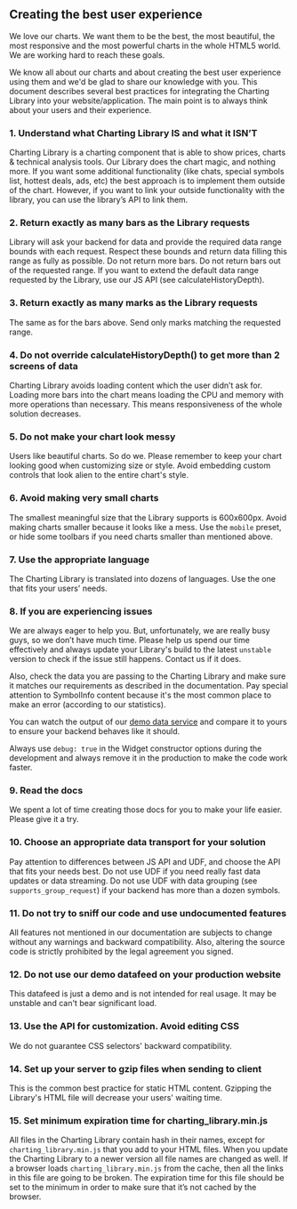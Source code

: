 ## Creating the best user experience

We love our charts. We want them to be the best, the most beautiful, the most responsive and the most powerful charts in the whole HTML5 world. We are working hard to reach these goals.

We know all about our charts and about creating the best user experience using them and we'd be glad to share our knowledge with you. This document describes several best practices for integrating the Charting Library into your website/application. The main point is to always think about your users and their experience.

### 1. Understand what Charting Library IS and what it ISN’T

Charting Library is a charting component that is able to show prices, charts & technical analysis tools. Our Library does the chart magic, and nothing more. If you want some additional functionality (like chats, special symbols list, hottest deals, ads, etc) the best approach is to implement them outside of the chart. However, if you want to link your outside functionality with the library, you can use the library’s API to link them.

### 2. Return exactly as many bars as the Library requests

Library will ask your backend for data and provide the required data range bounds with each request. Respect these bounds and return data filling this range as fully as possible. Do not return more bars. Do not return bars out of the requested range. If you want to extend the default data range requested by the Library, use our JS API (see calculateHistoryDepth).

### 3. Return exactly as many marks as the Library requests

The same as for the bars above. Send only marks matching the requested range.

### 4. Do not override calculateHistoryDepth() to get more than 2 screens of data

Charting Library avoids loading content which the user didn’t ask for. Loading more bars into the chart means loading the CPU and memory with more operations than necessary. This means responsiveness of the whole solution decreases.

### 5. Do not make your chart look messy

Users like beautiful charts. So do we. Please remember to keep your chart looking good when customizing size or style. Avoid embedding custom controls that look alien to the entire chart's style.

### 6. Avoid making very small charts

The smallest meaningful size that the Library supports is 600x600px. Avoid making charts smaller because it looks like a mess. Use the `mobile` preset, or hide some toolbars if you need charts smaller than mentioned above.

### 7. Use the appropriate language

The Charting Library is translated into dozens of languages. Use the one that fits your users' needs.

### 8. If you are experiencing issues

We are always eager to help you. But, unfortunately, we are really busy guys, so we don’t have much time. Please help us spend our time effectively and always update your Library's build to the latest `unstable` version to check if the issue still happens. Contact us if it does.

Also, check the data you are passing to the Charting Library and make sure it matches our requirements as described in the documentation. Pay special attention to SymbolInfo content because it's the most common place to make an error (according to our statistics).

You can watch the output of our [demo data service](https://demo_feed.tradingview.com/quotes?symbols=AAPL) and compare it to yours to ensure your backend behaves like it should.

Always use `debug: true` in the Widget constructor options during the development and always remove it in the production to make the code work faster.

### 9. Read the docs

We spent a lot of time creating those docs for you to make your life easier. Please give it a try.

### 10. Choose an appropriate data transport for your solution

Pay attention to differences between JS API and UDF, and choose the API that fits your needs best.
Do not use UDF if you need really fast data updates or data streaming.
Do not use UDF with data grouping (see `supports_group_request`) if your backend has more than a dozen symbols.

### 11. Do not try to sniff our code and use undocumented features

All features not mentioned in our documentation are subjects to change without any warnings and backward compatibility. Also, altering the source code is strictly prohibited by the legal agreement you signed.

### 12. Do not use our demo datafeed on your production website

This datafeed is just a demo and is not intended for real usage. It may be unstable and can't bear significant load.

### 13. Use the API for customization. Avoid editing CSS

We do not guarantee CSS selectors' backward compatibility.

### 14. Set up your server to gzip files when sending to client

This is the common best practice for static HTML content. Gzipping the Library's HTML file will decrease your users' waiting time.

### 15. Set minimum expiration time for charting_library.min.js

All files in the Charting Library contain hash in their names, except for `charting_library.min.js` that you add to your HTML files.
When you update the Charting Library to a newer version all file names are changed as well.
If a browser loads `charting_library.min.js` from the cache, then all the links in this file are going to be broken.
The expiration time for this file should be set to the minimum in order to make sure that it’s not cached by the browser.
